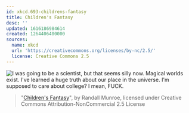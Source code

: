 ```yaml
---
id: xkcd.693-childrens-fantasy
title: Children's Fantasy
desc: ''
updated: 1616186984614
created: 1264406400000
sources:
  name: xkcd
  url: 'https://creativecommons.org/licenses/by-nc/2.5/'
  license: Creative Commons 2.5
---
```

![I was going to be a scientist, but that seems silly now. Magical worlds exist. I've learned a huge truth about our place in the universe. I'm supposed to care about college? I mean, FUCK.](https://imgs.xkcd.com/comics/childrens_fantasy.png)
> "[Children's Fantasy](https://xkcd.com/693/)", by Randall Munroe, licensed under Creative Commons Attribution-NonCommercial 2.5 License
